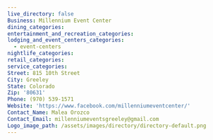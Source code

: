 ```yaml
---
live_directory: false
Business: Millennium Event Center
dining_categories:
entertainment_and_recreation_categories:
lodging_and_event_centers_categories:
  - event-centers
nightlife_categories:
retail_categories:
service_categories:
Street: 815 10th Street
City: Greeley
State: Colorado
Zip: '80631'
Phone: (970) 539-1571
Website: 'https://www.facebook.com/millenniumeventcenter/'
Contact_Name: Malea Orozco
Contact_Email: millenniumeventsgreeley@gmail.com
Logo_image_path: /assets/images/directory/directory-default.png
---
```


